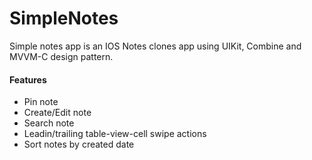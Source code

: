 # SimpleNotes
Simple notes app is an IOS Notes clones app using UIKit, Combine and MVVM-C design pattern.

#### Features
- Pin note
- Create/Edit note
- Search note
- Leadin/trailing table-view-cell swipe actions
- Sort notes by created date





